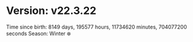 # Version: v22.3.22
Time since birth: 8149 days, 195577 hours, 11734620 minutes, 704077200 seconds
Season: Winter ❄️
